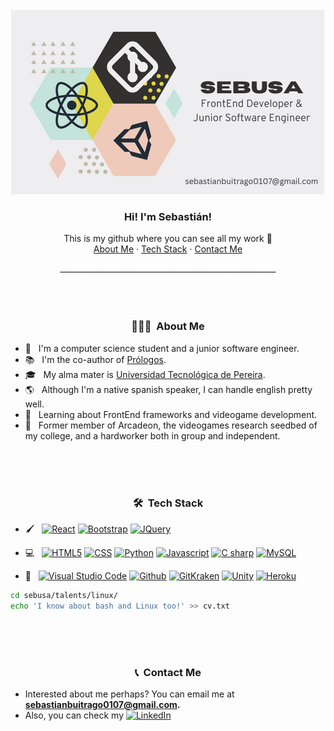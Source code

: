 <!-- Header -->
<br />
<div align="center">
  <a href="https://github.com/Sebusa/">
    <img src="presentation.png" alt="Logo">
  </a>

  <h3 align="center">Hi! I'm Sebastián!</h3>

  <p align="center">
    This is my github where you can see all my work 👀
    <br />
    <a href="#about">About Me</a>
    ·
    <a href="#tech">Tech Stack</a>
    ·
    <a href="#contact">Contact Me</a>
  </p>
</div>

<div align="center">
______________________________________________________
</div>
<!-- Info -->

<div id="about">
  <br/>
  <br/>
  <br/>
  <h3 align="center"> 👨🏻‍💻 &nbsp;About Me </h3>

  - 🤔 &nbsp; I'm a computer science student and a junior software engineer.
  - 📚 &nbsp; I'm the co-author of [Prólogos](https://prologos.herokuapp.com/).
  - 🎓 &nbsp; My alma mater is [Universidad Tecnológica de Pereira](https://www.utp.edu.co/).
  - 🌎 &nbsp; Although I'm a native spanish speaker, I can handle english pretty well.
  - 🔬 &nbsp; Learning about FrontEnd frameworks and videogame development.
  - 🚀 &nbsp; Former member of Arcadeon, the videogames research seedbed of my college, and a hardworker both in group and independent.
</div>

<div id="tech">
  <br/>
  <br/>
  <br/>
  <h3 align="center"> 🛠 &nbsp;Tech Stack</h3>

  - 🖌 &nbsp;
    [![React][React.js]][React-url]
    [![Bootstrap][Bootstrap.com]][Bootstrap-url]
    [![JQuery][JQuery.com]][JQuery-url]
    <!-- [![Vue][Vue.js]][Vue-url] -->
    <!-- [![Angular][Angular.io]][Angular-url] -->

  - 💻 &nbsp;
    [![HTML5][HTML5.com]][HTML5-url]
    [![CSS][CSS.com]][CSS-url]
    [![Python][PYTHON]][PYTHON-url]
    [![Javascript][JS]][JS-url]
    [![C sharp][CSHARP]][CSHARP-url]
    [![MySQL][MYSQL]][MYSQL-url]

  - 🔧 &nbsp;
    [![Visual Studio Code][VSCODE]][VSCODE-url]
    [![Github][GITHUB]][GITHUB-url]
    [![GitKraken][KRAKEN]][KRAKEN-url]
    [![Unity][UNITY]][UNITY-url]
    [![Heroku][HEROKU]][HEROKU-url]
    
   ```sh
   cd sebusa/talents/linux/
   echo 'I know about bash and Linux too!' >> cv.txt
   ```
  
<div id="contact">
  <br/>
  <br/>
  <br/>
  <h3 align="center"> 📞 &nbsp;Contact Me</h3>
  
  - Interested about me perhaps? You can email me at **<sebastianbuitrago0107@gmail.com>.**
  - Also, you can check my
    [![LinkedIn][linkedin-shield]][linkedin-url]
</div>

<!-- MARKDOWN LINKS & IMAGES -->
<!-- https://www.markdownguide.org/basic-syntax/#reference-style-links -->
<!-- https://github.com/progfay/shields-with-icon/blob/master/README.md -->
[linkedin-shield]:https://img.shields.io/static/v1?style=for-the-badge&message=LinkedIn&color=0A66C2&logo=LinkedIn&logoColor=FFFFFF&label=
[linkedin-url]: https://www.linkedin.com/in/sebastian-buitrago-sebusa/
[React.js]: https://img.shields.io/badge/React-20232A?style=for-the-badge&logo=react&logoColor=61DAFB
[React-url]: https://reactjs.org/
[Vue.js]: https://img.shields.io/badge/Vue.js-35495E?style=for-the-badge&logo=vuedotjs&logoColor=4FC08D
[Vue-url]: https://vuejs.org/
[Angular.io]: https://img.shields.io/badge/Angular-DD0031?style=for-the-badge&logo=angular&logoColor=white
[Angular-url]: https://angular.io/
[Bootstrap.com]: https://img.shields.io/badge/Bootstrap-563D7C?style=for-the-badge&logo=bootstrap&logoColor=white
[Bootstrap-url]: https://getbootstrap.com
[JQuery.com]: https://img.shields.io/badge/jQuery-0769AD?style=for-the-badge&logo=jquery&logoColor=white
[JQuery-url]: https://jquery.com
[HTML5.com]: https://img.shields.io/static/v1?style=for-the-badge&message=HTML&color=E34F26&logo=HTML5&logoColor=FFFFFF&label=
[HTML5-url]: https://www.w3schools.com/html/
[CSS.com]: https://img.shields.io/static/v1?style=for-the-badge&message=CSS&color=1572B6&logo=CSS3&logoColor=FFFFFF&label=
[CSS-url]: https://developer.mozilla.org/es/docs/Web/CSS
[PYTHON]: https://img.shields.io/static/v1?style=for-the-badge&message=Python&color=3776AB&logo=Python&logoColor=FFFFFF&label=
[PYTHON-url]: https://www.python.org/
[JS]: https://img.shields.io/static/v1?style=for-the-badge&message=JavaScript&color=222222&logo=JavaScript&logoColor=F7DF1E&label=
[JS-url]: [https://www.java.com/es/](https://developer.mozilla.org/es/docs/Web/JavaScript)
[CSHARP]: https://img.shields.io/static/v1?style=for-the-badge&message=C+Sharp&color=239120&logo=C+Sharp&logoColor=FFFFFF&label=
[CSHARP-url]: https://unity.com/how-to/learning-c-sharp-unity-beginners#:~:text=The%20language%20that%27s%20used%20in,variables%2C%20functions%2C%20and%20classes.
[MYSQL]: https://img.shields.io/static/v1?style=for-the-badge&message=MySQL&color=4479A1&logo=MySQL&logoColor=FFFFFF&label=
[MYSQL-url]: https://www.mysql.com/
[VSCODE]: https://img.shields.io/static/v1?style=for-the-badge&message=VS+Code&color=007ACC&logo=Visual+Studio+Code&logoColor=FFFFFF&label=
[VSCODE-url]: https://code.visualstudio.com/
[GITHUB]: https://img.shields.io/static/v1?style=for-the-badge&message=GitHub&color=181717&logo=GitHub&logoColor=FFFFFF&label=
[GITHUB-url]: https://github.com/
[KRAKEN]: https://img.shields.io/static/v1?style=for-the-badge&message=GitKraken&color=179287&logo=GitKraken&logoColor=FFFFFF&label=
[KRAKEN-url]: https://www.gitkraken.com/
[UNITY]: https://img.shields.io/static/v1?style=for-the-badge&message=Unity&color=222222&logo=Unity&logoColor=FFFFFF&label=
[UNITY-url]: https://unity.com/
[HEROKU]: https://img.shields.io/static/v1?style=for-the-badge&message=Heroku&color=430098&logo=Heroku&logoColor=FFFFFF&label=
[HEROKU-url]: https://www.heroku.com/
